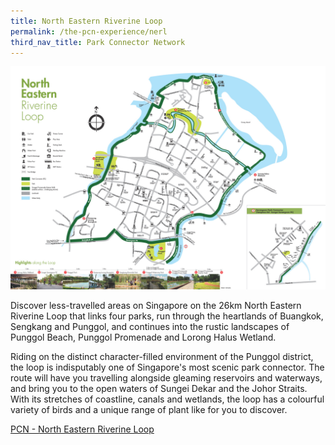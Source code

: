 ```yaml
---
title: North Eastern Riverine Loop
permalink: /the-pcn-experience/nerl
third_nav_title: Park Connector Network
---
```


![Alt text for image on Isomer site](/images/NERL%20MAP.jpeg)


Discover less-travelled areas on Singapore on the 26km North Eastern Riverine Loop that links four parks, run through the heartlands of Buangkok, Sengkang and Punggol, and continues into the rustic landscapes of Punggol Beach, Punggol Promenade and Lorong Halus Wetland.

Riding on the distinct character-filled environment of the Punggol district, the loop is indisputably one of Singapore's most scenic  park connector. The route will have you travelling alongside gleaming reservoirs and waterways, and bring you to the open waters of Sungei Dekar and the Johor Straits. With its stretches of coastline, canals and wetlands, the loop has a colourful variety of birds and a unique range of plant like for you to discover.

[PCN - North Eastern Riverine Loop](/files/PCN%20NERL%20Brochure.pdf)